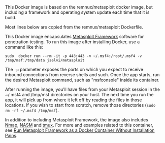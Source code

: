 This Docker image is based on the remnux/metasploit docker image, but including a framework and operating system update each time that it is build.

Most lines below are copied from the remnux/metasploit Dockerfile.

This Docker image encapsulates [Metasploit Framework](https://github.com/rapid7/metasploit-framework) software for penetration testing. To run this image after installing Docker, use a command like this:

    sudo  docker run --rm -it -p 443:443 -v ~/.msf4:/root/.msf4 -v /tmp/msf:/tmp/data jselvi/metasploit

The `-p` parameter exposes the ports on which you expect to receive inbound connections from reverse shells and such. Once the app starts, run the desired Metasploit command, such as "msfconsole" inside its container.

After running the image, you'll have files from your Metasploit session in the ~/.msf4 and /tmp/msf directories on your host. The next time you run the app, it will pick up from where it left off by reading the files in those locations. If you wish to start from scratch, remove those directories (`sudo rm -rf ~/.msf4 /tmp/msf`).

In addition to including Metasploit Framework, the image also includes [Nmap](https://nmap.org), [NASM](http://www.nasm.us/) and [tmux](https://tmux.github.io/). For more and examples related to this container, see [Run Metasploit Framework as a Docker Container Without Installation Pains](https://zeltser.com/metasploit-framework-docker-container/).
